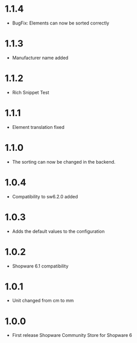 # 1.1.4
- BugFix: Elements can now be sorted correctly

# 1.1.3
- Manufacturer name added

# 1.1.2
- Rich Snippet Test

# 1.1.1
- Element translation fixed

# 1.1.0
- The sorting can now be changed in the backend.

# 1.0.4
- Compatibility to sw6.2.0 added

# 1.0.3
- Adds the default values to the configuration

# 1.0.2
- Shopware 6.1 compatibility

# 1.0.1
- Unit changed from cm to mm

# 1.0.0
- First release Shopware Community Store for Shopware 6
